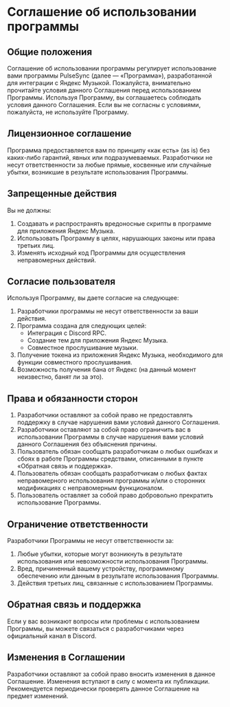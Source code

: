 # Соглашение об использовании программы

## Общие положения

Соглашение об использовании программы регулирует использование вами программы PulseSync (далее — «Программа»), разработанной для интеграции с Яндекс Музыкой. Пожалуйста, внимательно прочитайте условия данного Соглашения перед использованием Программы. Используя Программу, вы соглашаетесь соблюдать условия данного Соглашения. Если вы не согласны с условиями, пожалуйста, не используйте Программу.

## Лицензионное соглашение

Программа предоставляется вам по принципу «как есть» (as is) без каких-либо гарантий, явных или подразумеваемых. Разработчики не несут ответственности за любые прямые, косвенные или случайные убытки, возникшие в результате использования Программы.

## Запрещенные действия

Вы не должны:

1. Создавать и распространять вредоносные скрипты в программе для приложения Яндекс Музыка.
2. Использовать Программу в целях, нарушающих законы или права третьих лиц.
3. Изменять исходный код Программы для осуществления неправомерных действий.

## Согласие пользователя

Используя Программу, вы даете согласие на следующее:

1. Разработчики программы не несут ответственности за ваши действия.
2. Программа создана для следующих целей:
    - Интеграция с Discord RPC.
    - Создание тем для приложения Яндекс Музыка.
    - Совместное прослушивание музыки.
3. Получение токена из приложения Яндекс Музыка, необходимого для функции совместного прослушивания.
4. Возможность получения бана от Яндекс (на данный момент неизвестно, банят ли за это).

## Права и обязанности сторон

1. Разработчики оставляют за собой право не предоставлять поддержку в случае нарушения вами условий данного Соглашения.
2. Разработчики оставляют за собой право ограничить вас в использовании Программы в случае нарушения вами условий данного Соглашения без объяснения причины.
3. Пользователь обязан сообщать разработчикам о любых ошибках и сбоях в работе Программы средствами, описанными в пункте «Обратная связь и поддержка».
4. Пользователь обязан сообщать разработчикам о любых фактах неправомерного использования программы и/или о сторонних модификациях с неправомерным функционалом.
5. Пользователь оставляет за собой право добровольно прекратить использование Программы.

## Ограничение ответственности

Разработчики Программы не несут ответственности за:

1. Любые убытки, которые могут возникнуть в результате использования или невозможности использования Программы.
2. Вред, причиненный вашему устройству, программному обеспечению или данным в результате использования Программы.
3. Действия третьих лиц, связанные с использованием Программы.

## Обратная связь и поддержка

Если у вас возникают вопросы или проблемы с использованием Программы, вы можете связаться с разработчиками через официальный канал в Discord.

## Изменения в Соглашении

Разработчики оставляют за собой право вносить изменения в данное Соглашение. Изменения вступают в силу с момента их публикации. Рекомендуется периодически проверять данное Соглашение на предмет изменений.
